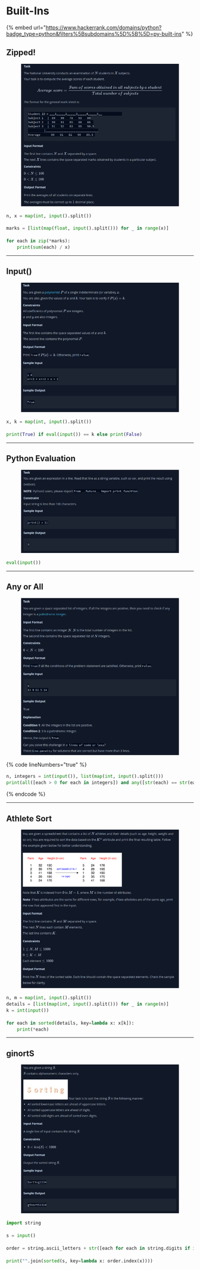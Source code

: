 # Built-Ins

{% embed url="https://www.hackerrank.com/domains/python?badge_type=python&filters%5Bsubdomains%5D%5B%5D=py-built-ins" %}

## Zipped!

<figure><img src="../.gitbook/assets/image.png" alt=""><figcaption></figcaption></figure>

```python
n, x = map(int, input().split())

marks = [list(map(float, input().split())) for _ in range(x)]

for each in zip(*marks):
    print(sum(each) / x)
```

***

## Input()

<figure><img src="../.gitbook/assets/image (1).png" alt=""><figcaption></figcaption></figure>

```python
x, k = map(int, input().split())
    
print(True) if eval(input()) == k else print(False)
```

***

## Python Evaluation

<figure><img src="../.gitbook/assets/image (2).png" alt=""><figcaption></figcaption></figure>

```python
eval(input())
```

***

## Any or All

<figure><img src="../.gitbook/assets/image (3).png" alt=""><figcaption></figcaption></figure>

{% code lineNumbers="true" %}
```python
n, integers = int(input()), list(map(int, input().split()))
print(all([each > 0 for each in integers]) and any([str(each) == str(each)[::-1] for each in integers]))
```
{% endcode %}

***

## Athlete Sort

<figure><img src="../.gitbook/assets/image (4).png" alt=""><figcaption></figcaption></figure>

```python
n, m = map(int, input().split())
details = [list(map(int, input().split())) for _ in range(n)]
k = int(input())

for each in sorted(details, key=lambda x: x[k]):
    print(*each)
```

***

## ginortS

<figure><img src="../.gitbook/assets/image (5).png" alt=""><figcaption></figcaption></figure>

```python
import string

s = input()

order = string.ascii_letters + str([each for each in string.digits if int(each) % 2 != 0]) + str([each for each in string.digits if int(each) % 2 == 0])

print("".join(sorted(s, key=lambda x: order.index(x))))
```
